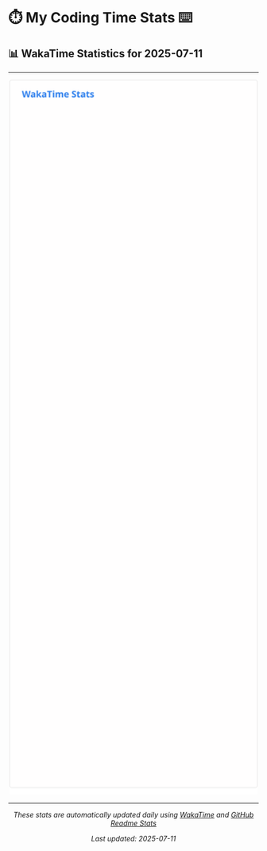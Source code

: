 # ⏱️ My Coding Time Stats ⌨️

## 📊 WakaTime Statistics for 2025-07-11

---

<div align="center">

<img src="./images/wakatime-stats-2025-07-11.svg" alt="WakaTime Stats" width="500">

</div>

---

<div align="center">

*These stats are automatically updated daily using [WakaTime](https://wakatime.com) and [GitHub Readme Stats](https://github.com/anuraghazra/github-readme-stats)*

*Last updated: 2025-07-11*
</div>
